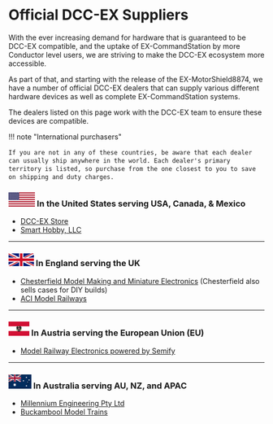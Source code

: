 # Official DCC-EX Suppliers

With the ever increasing demand for hardware that is guaranteed to be DCC-EX compatible, and the uptake of EX-CommandStation by more Conductor level users, we are striving to make the DCC-EX ecosystem more accessible.

As part of that, and starting with the release of the EX-MotorShield8874, we have a number of official DCC-EX dealers that can supply various different hardware devices as well as complete EX-CommandStation systems.

The dealers listed on this page work with the DCC-EX team to ensure these devices are compatible.

!!! note "International purchasers"

    If you are not in any of these countries, be aware that each dealer can usually ship anywhere in the world. Each dealer's primary territory is listed, so purchase from the one closest to you to save on shipping and duty charges.

<div markdown>

### ![USA Flag](/_static/images/icons/flag_us_small.png) In the United States serving USA, Canada, & Mexico

- [DCC-EX Store](https://store.dcc-ex.com/)
- [Smart Hobby, LLC](https://www.smarthobbyllc.com/)

---

### ![UK Flag](/_static/images/icons/flag_uk_small.png) In England serving the UK

- [Chesterfield Model Making and Miniature Electronics](https://chesterfield-models.co.uk/product-category/dcc-ex/) (Chesterfield also sells cases for DIY builds)
- [ACI Model Railways](https://acimodelrailways.co.uk/)

---

### ![Austrian Flag](/_static/images/icons/flag_austria_small.png) In Austria serving the European Union (EU)

- [Model Railway Electronics powered by Semify](https://www.mrw-electronics.com/)

---

### ![Australian Flag](/_static/images/icons/flag_australia_small.png) In Australia serving AU, NZ, and APAC

- [Millennium Engineering Pty Ltd](https://www.milleng.com.au/)
- [Buckambool Model Trains](https://bmodeltrains.com/product-category/dcc-ex-command-stations/)

</div>